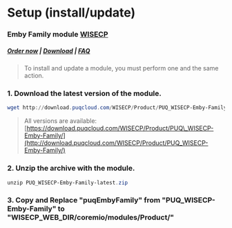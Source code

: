 # Setup (install/update)

### Emby Family module **[WISECP](https://puqcloud.com/link.php?id=78)** 

##### [Order now](https://puqcloud.com/index.php?rp=/store/wisecp-module-emby-family) | [Download](https://download.puqcloud.com/WISECP/Product/PUQ_WISECP-Emby-Family/) | [FAQ](https://faq.puqcloud.com/)

>To install and update a module, you must perform one and the same action.  

### 1. Download the latest version of the module.

```Powershell
wget http://download.puqcloud.com/WISECP/Product/PUQ_WISECP-Emby-Family/PUQ_WISECP-Emby-Family-latest.zip
```

>All versions are available: [https://download.puqcloud.com/WISECP/Product/PUQ\_WISECP-Emby-Family/](http://download.puqcloud.com/WISECP/Product/PUQ_WISECP-Emby-Family/)  

### 2. Unzip the archive with the module.

```Powershell
unzip PUQ_WISECP-Emby-Family-latest.zip
```  

### 3. Copy and Replace "puqEmbyFamily" from "PUQ\_WISECP-Emby-Family" to "WISECP\_WEB\_DIR/coremio/modules/Product/"